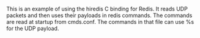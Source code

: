 This is an example of using the hiredis C binding for Redis.
It reads UDP packets and then uses their payloads in redis
commands. The commands are read at startup from cmds.conf.
The commands in that file can use %s for the UDP payload.
